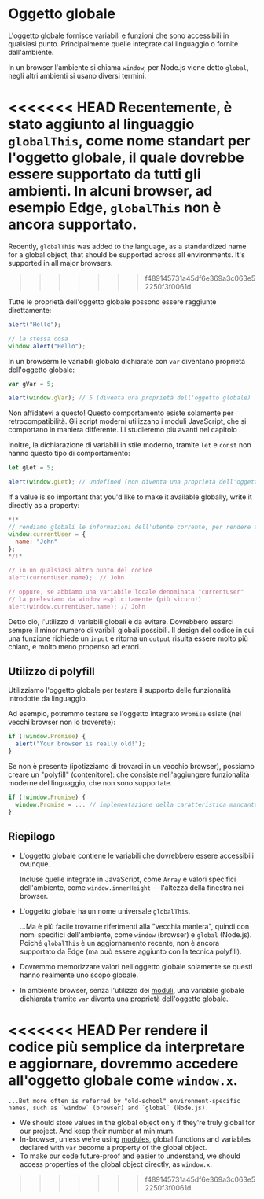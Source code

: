 
# Oggetto globale

L'oggetto globale fornisce variabili e funzioni che sono accessibili in qualsiasi punto. Principalmente quelle integrate dal linguaggio o fornite dall'ambiente.

In un browser l'ambiente si chiama `window`, per Node.js viene detto `global`, negli altri ambienti si usano diversi termini.

<<<<<<< HEAD
Recentemente, è stato aggiunto al linguaggio `globalThis`, come nome standart per l'oggetto globale, il quale dovrebbe essere supportato da tutti gli ambienti. In alcuni browser, ad esempio Edge, `globalThis` non è ancora supportato.
=======
Recently, `globalThis` was added to the language, as a standardized name for a global object, that should be supported across all environments. It's supported in all major  browsers.
>>>>>>> f489145731a45df6e369a3c063e52250f3f0061d

Tutte le proprietà dell'oggetto globale possono essere raggiunte direttamente:

```js run
alert("Hello");

// la stessa cosa
window.alert("Hello");
```

In un browserm le variabili globalo dichiarate con `var` diventano proprietà dell'oggetto globale:

```js run untrusted refresh
var gVar = 5;

alert(window.gVar); // 5 (diventa una proprietà dell'oggetto globale)
```

Non affidatevi a questo! Questo comportamento esiste solamente per retrocompatibilità. Gli script moderni utilizzano i moduli JavaScript, che si comportano in maniera differente. Li studieremo più avanti nel capitolo [](info:modules).

Inoltre, la dichiarazione di variabili in stile moderno, tramite `let` e `const` non hanno questo tipo di comportamento:

```js run untrusted refresh
let gLet = 5;

alert(window.gLet); // undefined (non diventa una proprietà dell'oggetto globale)
```

If a value is so important that you'd like to make it available globally, write it directly as a property:

```js run
*!*
// rendiamo globali le informazioni dell'utente corrente, per rendere accessibili in qualsiasi punto dello script
window.currentUser = {
  name: "John"
};
*/!*

// in un qualsiasi altro punto del codice
alert(currentUser.name);  // John

// oppure, se abbiamo una variabile locale denominata "currentUser"
// la preleviamo da window esplicitamente (più sicuro!)
alert(window.currentUser.name); // John
```

Detto ciò, l'utilizzo di variabili globali è da evitare. Dovrebbero esserci sempre il minor numero di varibili globali possibili. Il design del codice in cui una funzione richiede un `input` e ritorna un `output` risulta essere molto più chiaro, e molto meno propenso ad errori.

## Utilizzo di polyfill

Utilizziamo l'oggetto globale per testare il supporto delle funzionalità introdotte da linguaggio.

Ad esempio, potremmo testare se l'oggetto integrato `Promise` esiste (nei vecchi browser non lo troverete):
```js run
if (!window.Promise) {
  alert("Your browser is really old!");
}
```

Se non è presente (ipotizziamo di trovarci in un vecchio browser), possiamo creare un "polyfill" (contenitore): che consiste nell'aggiungere funzionalità moderne del linguaggio, che non sono supportate.

```js run
if (!window.Promise) {
  window.Promise = ... // implementazione della caratteristica mancante
}
```

## Riepilogo

- L'oggetto globale contiene le variabili che dovrebbero essere accessibili ovunque.

    Incluse quelle integrate in JavaScript, come `Array` e valori specifici dell'ambiente, come `window.innerHeight` -- l'altezza della finestra nei browser.
- L'oggetto globale ha un nome universale `globalThis`.

    ...Ma è più facile trovarne riferimenti alla "vecchia maniera", quindi con nomi specifici dell'ambiente, come `window` (browser) e `global` (Node.js). Poiché `globalThis` è un aggiornamento recente, non è ancora supportato da Edge (ma può essere aggiunto con la tecnica polyfill).
- Dovremmo memorizzare valori nell'oggetto globale solamente se questi hanno realmente uno scopo globale.
- In ambiente browser, senza l'utilizzo dei [moduli](info:modules), una variabile globale dichiarata tramite `var` diventa una proprietà dell'oggetto globale.

<<<<<<< HEAD
    Per rendere il codice più semplice da interpretare e aggiornare, dovremmo accedere all'oggetto globale come `window.x`.
=======
    ...But more often is referred by "old-school" environment-specific names, such as `window` (browser) and `global` (Node.js).
- We should store values in the global object only if they're truly global for our project. And keep their number at minimum.
- In-browser, unless we're using [modules](info:modules), global functions and variables declared with `var` become a property of the global object.
- To make our code future-proof and easier to understand, we should access properties of the global object directly, as `window.x`.
>>>>>>> f489145731a45df6e369a3c063e52250f3f0061d
